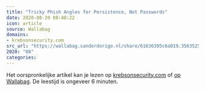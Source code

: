 ```yaml
---
title: "Tricky Phish Angles for Persistence, Not Passwords"
date: 2020-08-20 08:48:22
icon: article
source: Wallabag
domains:
- krebsonsecurity.com
src_url: "https://wallabag.sanderdorigo.nl/share/61636395c6a019.35635253"
2020: "08"
categories:
---
```

Het oorspronkelijke artikel kan je lezen op [krebsonsecurity.com](https://krebsonsecurity.com/2020/01/tricky-phish-angles-for-persistence-not-passwords/) of [op Wallabag](https://wallabag.sanderdorigo.nl/share/61636395c6a019.35635253). De leestijd is ongeveer 6 minuten.